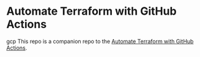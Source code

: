 # Automate Terraform with GitHub Actions

gcp
This repo is a companion repo to the [Automate Terraform with GitHub Actions](https://learn.hashicorp.com/tutorials/terraform/github-actions?in=terraform/automation).
